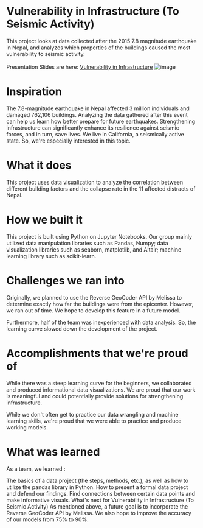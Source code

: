 # Vulnerability in Infrastructure (To Seismic Activity)
This project looks at data collected after the 2015 7.8 magnitude earthquake in Nepal, and analyzes which properties of the buildings caused the most vulnerability to seismic activity.\
\
Presentation Slides are here: [Vulnerability in Infrastructure](https://docs.google.com/presentation/d/1MFLD8ml8S-GACSp86cJY3nutYitlDAk2rl_EQiD5f4E/edit?usp=sharing)
![image](https://github.com/TomGaoGe/Datathon_2024/assets/35647385/768b1fea-e350-4850-8d2b-98cb67187911)


# Inspiration
The 7.8-magnitude earthquake in Nepal affected 3 million individuals and damaged 762,106 buildings. Analyzing the data gathered after this event can help us learn how better prepare for future earthquakes. Strengthening infrastructure can significantly enhance its resilience against seismic forces, and in turn, save lives.
We live in California, a seismically active state. So, we're especially interested in this topic.

# What it does
This project uses data visualization to analyze the correlation between different building factors and the collapse rate in the 11 affected distracts of Nepal.

# How we built it
This project is built using Python on Jupyter Notebooks. Our group mainly utilized data manipulation libraries such as Pandas, Numpy; data visualization libraries such as seaborn, matplotlib, and Altair; machine learning library such as scikit-learn.

# Challenges we ran into
Originally, we planned to use the Reverse GeoCoder API by Melissa to determine exactly how far the buildings were from the epicenter. However, we ran out of time. We hope to develop this feature in a future model.

Furthermore, half of the team was inexperienced with data analysis. So, the learning curve slowed down the development of the project.

# Accomplishments that we're proud of
While there was a steep learning curve for the beginners, we collaborated and produced informational data visualizations. We are proud that our work is meaningful and could potentially provide solutions for strengthening infrastructure.

While we don't often get to practice our data wrangling and machine learning skills, we're proud that we were able to practice and produce working models.

# What was learned
As a team, we learned :

The basics of a data project (the steps, methods, etc.), as well as how to utilize the pandas library in Python.
How to present a formal data project and defend our findings.
Find connections between certain data points and make informative visuals.
What's next for Vulnerability in Infrastructure (To Seismic Activity)
As mentioned above, a future goal is to incorporate the Reverse GeoCoder API by Melissa. We also hope to improve the accuracy of our models from 75% to 90%.
